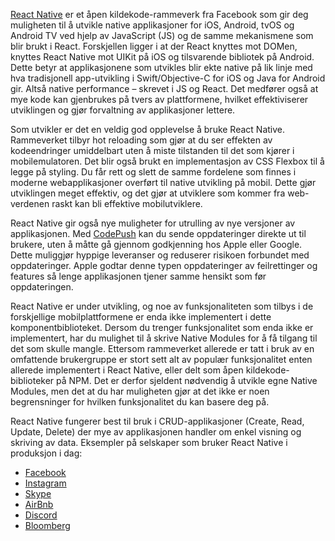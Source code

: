 [React Native](https://facebook.github.io/react-native/) er et åpen kildekode-rammeverk fra Facebook som gir deg muligheten til å utvikle native applikasjoner for iOS, Android, tvOS og Android TV ved hjelp av JavaScript (JS) og de samme mekanismene som blir brukt i React. Forskjellen ligger i at der React knyttes mot DOMen, knyttes React Native mot UIKit på iOS og tilsvarende bibliotek på Android. Dette betyr at applikasjonene som utvikles blir ekte native på lik linje med hva tradisjonell app-utvikling i Swift/Objective-C for iOS og Java for Android gir. Altså native performance – skrevet i JS og React. Det medfører også at mye kode kan gjenbrukes på tvers av plattformene, hvilket effektiviserer utviklingen og gjør forvaltning av applikasjoner lettere.

Som utvikler er det en veldig god opplevelse å bruke React Native. Rammeverket tilbyr hot reloading som gjør at du ser effekten av kodeendringer umiddelbart uten å miste tilstanden til det som kjører i mobilemulatoren. Det blir også brukt en implementasjon av CSS Flexbox til å legge på styling. Du får rett og slett de samme fordelene som finnes i moderne webapplikasjoner overført til native utvikling på mobil. Dette gjør utviklingen meget effektiv, og det gjør at utviklere som kommer fra web-verdenen raskt kan bli effektive mobilutviklere.

React Native gir også nye muligheter for utrulling av nye versjoner av applikasjonen. Med [CodePush](https://microsoft.github.io/code-push) kan du sende oppdateringer direkte ut til brukere, uten å måtte gå gjennom godkjenning hos Apple eller Google. Dette muliggjør hyppige leveranser og reduserer risikoen forbundet med oppdateringer. Apple godtar denne typen oppdateringer av feilrettinger og features så lenge applikasjonen tjener samme hensikt som før oppdateringen.

React Native er under utvikling, og noe av funksjonaliteten som tilbys i de forskjellige mobilplattformene er enda ikke implementert i dette komponentbiblioteket. Dersom du trenger funksjonalitet som enda ikke er implementert, har du mulighet til å skrive Native Modules for å få tilgang til det som skulle mangle. Ettersom rammeverket allerede er tatt i bruk av en omfattende brukergruppe er stort sett alt av populær funksjonalitet enten allerede implementert i React Native, eller delt som åpen kildekode-biblioteker på NPM. Det er derfor sjeldent nødvendig å utvikle egne Native Modules, men det at du har muligheten gjør at det ikke er noen begrensninger for hvilken funksjonalitet du kan basere deg på.

React Native fungerer best til bruk i CRUD-applikasjoner (Create, Read, Update, Delete) der mye av applikasjonen handler om enkel visning og skriving av data. Eksempler på selskaper som bruker React Native i produksjon i dag:
- [Facebook](https://itunes.apple.com/app/facebook/id284882215)
- [Instagram](https://itunes.apple.com/app/instagram/id389801252?pt=428156&ct=igweb.unifiedHome.badge&mt=8)
- [Skype](https://itunes.apple.com/us/app/skype-for-iphone/id304878510?mt=8)
- [AirBnb](https://itunes.apple.com/us/app/airbnb/id401626263?mt=8&bev=1472279725_4ITWKWGX6KrmU6pT&utm_medium=web&utm_source=airbnb&_branch_match_id=307510898795870823)
- [Discord](https://itunes.apple.com/us/app/discord-chat-for-gamers/id985746746?mt=8)
- [Bloomberg](https://itunes.apple.com/us/app/bloomberg/id281941097?mt=8)